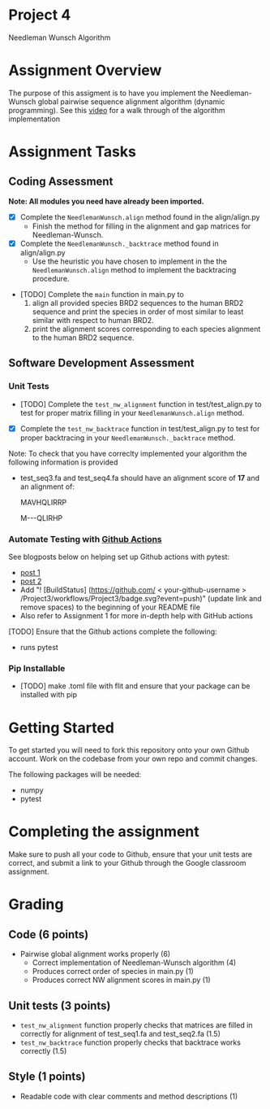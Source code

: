 # Project 4
Needleman Wunsch Algorithm


# Assignment Overview
The purpose of this assigment is to have you implement the Needleman-Wunsch global pairwise sequence alignment algorithm (dynamic programming).
See this [video](https://www.youtube.com/watch?v=NqYY0PJbD3s) for a walk through of the algorithm implementation

# Assignment Tasks
## Coding Assessment
**Note: All modules you need have already been imported.**
* [X] Complete the `NeedlemanWunsch.align` method found in the align/align.py 
	* Finish the method for filling in the alignment and gap matrices for Needleman-Wunsch.
* [X] Complete the `NeedlemanWunsch._backtrace` method found in align/align.py
  * Use the heuristic you have chosen to implement in the the `NeedlemanWunsch.align` method to implement the backtracing procedure.
* [TODO] Complete the `main` function in main.py to 
    1. align all provided species BRD2 sequences to the human BRD2 sequence and print the species in order of most similar to least similar with respect to human BRD2.
    2. print the alignment scores corresponding to each species alignment to the human BRD2 sequence.

## Software Development Assessment
### Unit Tests
* [TODO] Complete the `test_nw_alignment` function in test/test_align.py to test for proper matrix filling in your `NeedlemanWunsch.align` method.
* [X] Complete the `test_nw_backtrace` function in test/test_align.py to test for proper backtracing in your `NeedlemanWunsch._backtrace` method.

Note: To check that you have correclty implemented your algorithm the following information is provided
* test_seq3.fa and test_seq4.fa should have an alignment score of **17** and an alignment of:

	MAVHQLIRRP
	
	M---QLIRHP

### Automate Testing with [Github Actions](https://docs.github.com/en/actions)
  See blogposts below on helping set up Github actions with pytest:
   * [post 1](https://blog.dennisokeeffe.com/blog/2021-08-08-pytest-with-github-actions)
   * [post 2](https://mattsegal.dev/pytest-on-github-actions.html)
   * Add "! [BuildStatus] (https://github.com/ < your-github-username > /Project3/workflows/Project3/badge.svg?event=push)" (update link and remove spaces) to the beginning of your README file
   * Also refer to Assignment 1 for more in-depth help with GitHub actions

[TODO] Ensure that the Github actions complete the following:
  * runs pytest

### Pip Installable
* [TODO] make .toml file with flit and ensure that your package can be installed with pip

# Getting Started
To get started you will need to fork this repository onto your own Github account. Work on the codebase from your own repo and commit changes. 

The following packages will be needed:
* numpy
* pytest

# Completing the assignment
Make sure to push all your code to Github, ensure that your unit tests are correct, and submit a link to your Github through the Google classroom assignment.

# Grading
## Code (6 points)
* Pairwise global alignment works properly (6)
    * Correct implementation of Needleman-Wunsch algorithm (4)
    * Produces correct order of species in main.py (1) 
    * Produces correct NW alignment scores in main.py (1)

## Unit tests (3 points)
* `test_nw_alignment` function properly checks that matrices are filled in correctly for alignment of test_seq1.fa and test_seq2.fa (1.5)
* `test_nw_backtrace` function properly checks that backtrace works correctly (1.5)

## Style (1 points)
* Readable code with clear comments and method descriptions (1)


